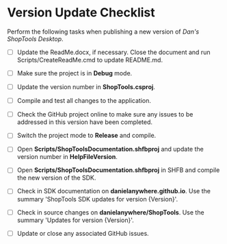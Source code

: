 # Version Update Checklist

Perform the following tasks when publishing a new version of *Dan's ShopTools Desktop*.

 - [ ] Update the ReadMe.docx, if necessary. Close the document and run Scripts/CreateReadMe.cmd to update README.md.
 - [ ] Make sure the project is in **Debug** mode.
 - [ ] Update the version number in **ShopTools.csproj**.
 - [ ] Compile and test all changes to the application.
 - [ ] Check the GitHub project online to make sure any issues to be addressed in this version have been completed.
 - [ ] Switch the project mode to **Release** and compile.
 - [ ] Open **Scripts/ShopToolsDocumentation.shfbproj** and update the version number in **HelpFileVersion**.
 - [ ] Open **Scripts/ShopToolsDocumentation.shfbproj** in SHFB and compile the new version of the SDK.
 - [ ] Check in SDK documentation on **danielanywhere.github.io**. Use the summary 'ShopTools SDK updates for version {Version}'.
 - [ ] Check in source changes on **danielanywhere/ShopTools**. Use the summary 'Updates for version {Version}'.
 - [ ] Update or close any associated GitHub issues.

